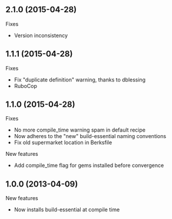 2.1.0 (2015-04-28)
------------------

Fixes

  * Version inconsistency

1.1.1 (2015-04-28)
------------------

Fixes

  * Fix "duplicate definition" warning, thanks to dblessing
  * RuboCop

1.1.0 (2015-04-28)
------------------

Fixes

  * No more compile_time warning spam in default recipe
  * Now adheres to the "new" build-essential naming conventions
  * Fix old supermarket location in Berksfile

New features

  * Add compile_time flag for gems installed before convergence

1.0.0 (2013-04-09)
------------------

New features
  
  * Now installs build-essential at compile time
